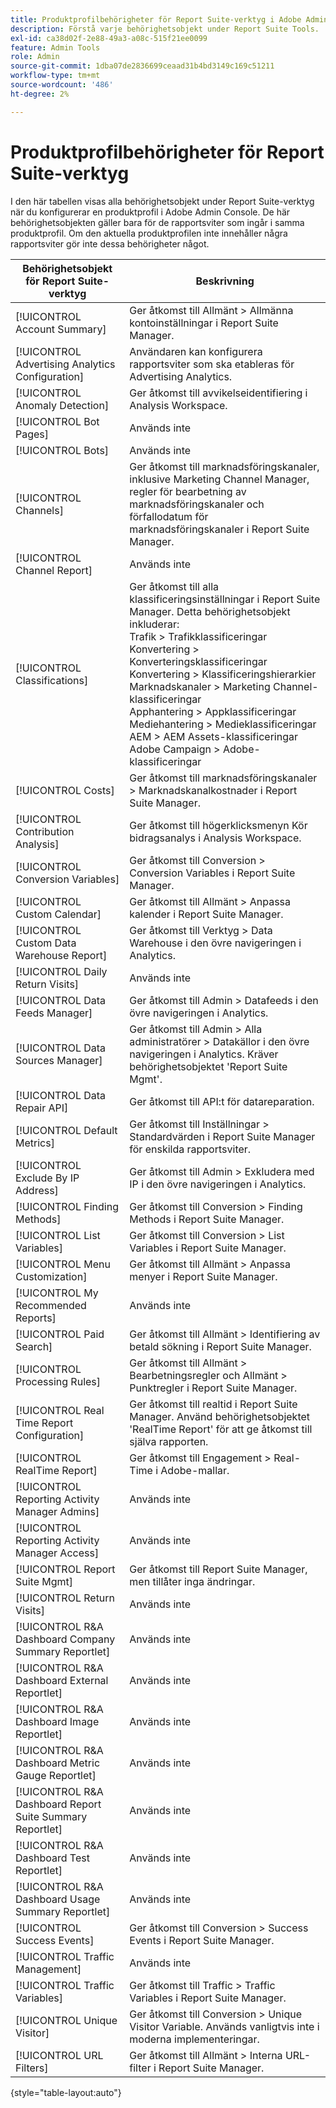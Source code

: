 ```yaml
---
title: Produktprofilbehörigheter för Report Suite-verktyg i Adobe Admin Console
description: Förstå varje behörighetsobjekt under Report Suite Tools.
exl-id: ca38d02f-2e88-49a3-a08c-515f21ee0099
feature: Admin Tools
role: Admin
source-git-commit: 1dba07de2836699ceaad31b4bd3149c169c51211
workflow-type: tm+mt
source-wordcount: '486'
ht-degree: 2%

---
```


# Produktprofilbehörigheter för Report Suite-verktyg

I den här tabellen visas alla behörighetsobjekt under Report Suite-verktyg när du konfigurerar en produktprofil i Adobe Admin Console. De här behörighetsobjekten gäller bara för de rapportsviter som ingår i samma produktprofil. Om den aktuella produktprofilen inte innehåller några rapportsviter gör inte dessa behörigheter något.

| Behörighetsobjekt för Report Suite-verktyg | Beskrivning |
|------|------|
| [!UICONTROL Account Summary] | Ger åtkomst till Allmänt > Allmänna kontoinställningar i Report Suite Manager. |
| [!UICONTROL Advertising Analytics Configuration] | Användaren kan konfigurera rapportsviter som ska etableras för Advertising Analytics. |
| [!UICONTROL Anomaly Detection] | Ger åtkomst till avvikelseidentifiering i Analysis Workspace. |
| [!UICONTROL Bot Pages] | Används inte |
| [!UICONTROL Bots] | Används inte |
| [!UICONTROL Channels] | Ger åtkomst till marknadsföringskanaler, inklusive Marketing Channel Manager, regler för bearbetning av marknadsföringskanaler och förfallodatum för marknadsföringskanaler i Report Suite Manager. |
| [!UICONTROL Channel Report] | Används inte |
| [!UICONTROL Classifications] | Ger åtkomst till alla klassificeringsinställningar i Report Suite Manager. Detta behörighetsobjekt inkluderar: <br>Trafik > Trafikklassificeringar<br>Konvertering > Konverteringsklassificeringar<br>Konvertering > Klassificeringshierarkier<br>Marknadskanaler > Marketing Channel-klassificeringar<br>Apphantering > Appklassificeringar<br>Mediehantering > Medieklassificeringar<br>AEM > AEM Assets-klassificeringar<br>Adobe Campaign > Adobe-klassificeringar |
| [!UICONTROL Costs] | Ger åtkomst till marknadsföringskanaler > Marknadskanalkostnader i Report Suite Manager. |
| [!UICONTROL Contribution Analysis] | Ger åtkomst till högerklicksmenyn Kör bidragsanalys i Analysis Workspace. |
| [!UICONTROL Conversion Variables] | Ger åtkomst till Conversion > Conversion Variables i Report Suite Manager. |
| [!UICONTROL Custom Calendar] | Ger åtkomst till Allmänt > Anpassa kalender i Report Suite Manager. |
| [!UICONTROL Custom Data Warehouse Report] | Ger åtkomst till Verktyg > Data Warehouse i den övre navigeringen i Analytics. |
| [!UICONTROL Daily Return Visits] | Används inte |
| [!UICONTROL Data Feeds Manager] | Ger åtkomst till Admin > Datafeeds i den övre navigeringen i Analytics. |
| [!UICONTROL Data Sources Manager] | Ger åtkomst till Admin > Alla administratörer > Datakällor i den övre navigeringen i Analytics. Kräver behörighetsobjektet &#39;Report Suite Mgmt&#39;. |
| [!UICONTROL Data Repair API] | Ger åtkomst till API:t för datareparation. |
| [!UICONTROL Default Metrics] | Ger åtkomst till Inställningar > Standardvärden i Report Suite Manager för enskilda rapportsviter. |
| [!UICONTROL Exclude By IP Address] | Ger åtkomst till Admin > Exkludera med IP i den övre navigeringen i Analytics. |
| [!UICONTROL Finding Methods] | Ger åtkomst till Conversion > Finding Methods i Report Suite Manager. |
| [!UICONTROL List Variables] | Ger åtkomst till Conversion > List Variables i Report Suite Manager. |
| [!UICONTROL Menu Customization] | Ger åtkomst till Allmänt > Anpassa menyer i Report Suite Manager. |
| [!UICONTROL My Recommended Reports] | Används inte |
| [!UICONTROL Paid Search] | Ger åtkomst till Allmänt > Identifiering av betald sökning i Report Suite Manager. |
| [!UICONTROL Processing Rules] | Ger åtkomst till Allmänt > Bearbetningsregler och Allmänt > Punktregler i Report Suite Manager. |
| [!UICONTROL Real Time Report Configuration] | Ger åtkomst till realtid i Report Suite Manager. Använd behörighetsobjektet &#39;RealTime Report&#39; för att ge åtkomst till själva rapporten. |
| [!UICONTROL RealTime Report] | Ger åtkomst till Engagement > Real-Time i Adobe-mallar. |
| [!UICONTROL Reporting Activity Manager Admins] | Används inte |
| [!UICONTROL Reporting Activity Manager Access] | Används inte |
| [!UICONTROL Report Suite Mgmt] | Ger åtkomst till Report Suite Manager, men tillåter inga ändringar. |
| [!UICONTROL Return Visits] | Används inte |
| [!UICONTROL R&A Dashboard Company Summary Reportlet] | Används inte |
| [!UICONTROL R&A Dashboard External Reportlet] | Används inte |
| [!UICONTROL R&A Dashboard Image Reportlet] | Används inte |
| [!UICONTROL R&A Dashboard Metric Gauge Reportlet] | Används inte |
| [!UICONTROL R&A Dashboard Report Suite Summary Reportlet] | Används inte |
| [!UICONTROL R&A Dashboard Test Reportlet] | Används inte |
| [!UICONTROL R&A Dashboard Usage Summary Reportlet] | Används inte |
| [!UICONTROL Success Events] | Ger åtkomst till Conversion > Success Events i Report Suite Manager. |
| [!UICONTROL Traffic Management] | Används inte |
| [!UICONTROL Traffic Variables] | Ger åtkomst till Traffic > Traffic Variables i Report Suite Manager. |
| [!UICONTROL Unique Visitor] | Ger åtkomst till Conversion > Unique Visitor Variable. Används vanligtvis inte i moderna implementeringar. |
| [!UICONTROL URL Filters] | Ger åtkomst till Allmänt > Interna URL-filter i Report Suite Manager. |

{style="table-layout:auto"}
